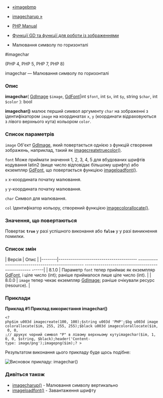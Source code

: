 - [«imagebmp](function.imagebmp.md)
- [imagecharup »](function.imagecharup.md)

- [PHP Manual](index.md)
- [Функції GD та функції для роботи із зображеннями](ref.image.md)
- Малювання символу по горизонталі

#imagechar

(PHP 4, PHP 5, PHP 7, PHP 8)

imagechar — Малювання символу по горизонталі

### Опис

**imagechar**(
[GdImage](class.gdimage.md) `$image`,
[GdFont](class.gdfont.md)\|int `$font`,
int `$x`,
int `$y`,
string `$char`,
int `$color`
): bool

**imagechar()** малює перший символ аргументу `char` на зображенні з
ідентифікатором `image` на координатах `x`, `y` (координати відраховуються
з лівого верхнього кута) кольором `color`.

### Список параметрів

`image`
Об'єкт [GdImage](class.gdimage.md), який повертається однією з функцій
створення зображень, наприклад, такий як
[imagecreatetruecolor()](function.imagecreatetruecolor.md).

`font`
Може приймати значення 1, 2, 3, 4, 5 для вбудованих шрифтів
кодування latin2 (вище число відповідає більшому шрифту) або
екземпляр [GdFont](class.gdfont.md), що повертається функцією
[imageloadfont()](function.imageloadfont.md).

`x`
x-координата початку малювання.

`y`
y-координата початку малювання.

`char`
Символ для малювання.

`col`
Ідентифікатор кольору, створений функцією
[imagecolorallocate()](function.imagecolorallocate.md).

### Значення, що повертаються

Повертає **`true`** у разі успішного виконання або **`false`** у
у разі виникнення помилки.

### Список змін

| Версія | Опис |
|--------|---------------------------------------- -------------------------------------------------- -------------------------------------------------- ------|
| 8.1.0 | Параметр `font` тепер приймає як екземпляр [GdFont](class.gdfont.md), і ціле число (int); раніше приймалося лише ціле число (int). |
| 8.0.0 | `image` тепер чекає екземпляр [GdImage](class.gdimage.md); раніше очікували ресурс (resource). |

### Приклади

**Приклад #1 Приклад використання **imagechar()****

`<?php$im u003d imagecreate(100, 100);$string u003d 'PHP';$bg u003d imagecolorallocate($im, 255, 255, 255);$black u003d imagecolorallocate($im, 0, 0, ;// друкує чорний символ "P" в лівому верхньому кутуimagechar($im, 1, 0, 0, $string, $black);header('Content-type: image/png');imagepng($im);? > `

Результатом виконання цього прикладу буде щось подібне:

![Висновок прикладу:
imagechar()](images/21009b70229598c6a80eef8b45bf282b-imagechar.png)

### Дивіться також

- [imagecharup()](function.imagecharup.md) - Малювання символу
вертикально
- [imageloadfont()](function.imageloadfont.md) - Завантаження шрифту
